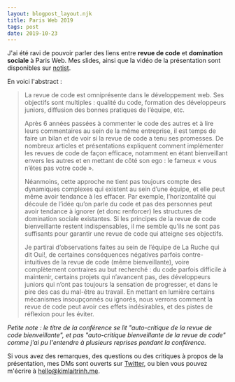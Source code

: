```yaml
---
layout: blogpost_layout.njk
title: Paris Web 2019
tags: post
date: 2019-10-23
---
```

J'ai été ravi de pouvoir parler des liens entre **revue de code** et
**domination sociale** à Paris Web. Mes slides, ainsi que la vidéo de la
présentation sont disponibles sur
[notist](https://noti.st/kimlai/i7lEwC/auto-critique-de-la-revue-de-code-bienveillante).

En voici l'abstract :

> La revue de code est omniprésente dans le développement web. Ses objectifs sont
> multiples : qualité du code, formation des développeurs juniors, diffusion des
> bonnes pratiques de l’équipe, etc.
>
> Après 6 années passées à commenter le code des autres et à lire leurs
> commentaires au sein de la même entreprise, il est temps de faire un bilan et de
> voir si la revue de code a tenu ses promesses. De nombreux articles et
> présentations expliquent comment implémenter les revues de code de façon
> efficace, notamment en étant bienveillant envers les autres et en mettant de
> côté son ego : le fameux « vous n’êtes pas votre code ».
>
> Néanmoins, cette approche ne tient pas toujours compte des dynamiques complexes
> qui existent au sein d’une équipe, et elle peut même avoir tendance à les
> effacer. Par exemple, l’horizontalité qui découle de l’idée qu’on parle du code
> et pas des personnes peut avoir tendance à ignorer (et donc renforcer) les
> structures de domination sociale existantes. Si les principes de la revue de
> code bienveillante restent indispensables, il me semble qu’ils ne sont pas
> suffisants pour garantir une revue de code qui atteigne ses objectifs.
>
> Je partirai d’observations faites au sein de l’équipe de La Ruche qui dit Oui!,
> de certaines conséquences négatives parfois contre-intuitives de la revue de
> code (même bienveillante), voire complètement contraires au but recherché : du
> code parfois difficile à maintenir, certains projets qui n’avancent pas, des
> développeurs juniors qui n’ont pas toujours la sensation de progresser, et dans
> le pire des cas du mal-être au travail. En mettant en lumière certains
> mécanismes insoupçonnés ou ignorés, nous verrons comment la revue de code peut
> avoir ces effets indésirables, et des pistes de réflexion pour les éviter.


_Petite note : le titre de la conférence se lit "auto-critique de la revue de
code bienveillante", et pas "auto-critique bienveillante de la revue de code"
comme j'ai pu l'entendre à plusieurs reprises pendant la conférence._

Si vous avez des remarques, des questions ou des critiques à propos de la
présentation, mes DMs sont ouverts sur [Twitter](https://twitter.com/KimLaiTrinh),
ou bien vous pouvez m'écrire à [hello@kimlaitrinh.me](mailto:hello@kimlaitrinh.me).
